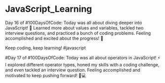 # JavaScript_Learning

Day 16 of #100DaysOfCode: Today was all about diving deeper into JavaScript! 🚀 Learned more about values and variables, tackled two interview questions, and practiced a bunch of coding problems. Feeling accomplished and excited about the progress! 💪

Keep coding, keep learning!
#javascript

#Day 17 of #100DaysOfCode: Today was all about operators in JavaScript! ⚡️
I explored different operator types, honed my skills with a coding challenge, and even tackled an interview question. 
Feeling accomplished and motivated to keep pushing forward! 💪💻 
